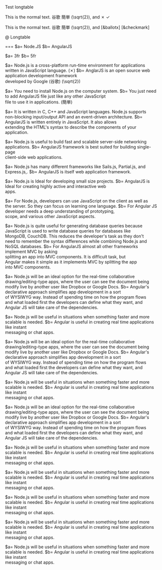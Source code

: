 Test longtable

This is the normal text. 谷歌 簡単 \(\sqrt{2}\), and ✗ ✓

This is the normal text. 谷歌 簡単 \(\sqrt{2}\), and [&ballotx] [&checkmark]

@ Longtable

  ===
  $a= Node.JS 
  $b= AngularJS 

  $a= 3fr
  $b= 5fr

  $a= Node.js is a cross-platform run-time environment for applications\
    written in JavaScript language. (✗)
  $b= AnglarJS is an open source web application development framework\
    developed by Google (谷歌) \(\sqrt{2}\) 

  $a= You need to install Node.js on the computer system.
  $b= You just need to add AngularJS file just like any other JavaScript\
    file to use it in applications. (簡単)

  $a= It is written in C, C++ and JavaScript languages. Node.js supports\
    non-blocking input/output API and an event-driven architecture.
  $b= AngularJS is written entirely in JavaScript. It also allows\
    extending the HTML's syntax to describe the components of your\
    application. 

  $a= Node.js is useful to build fast and scalable server-side networking\
    applications.
  $b= AngularJS framework is best suited for building single-page\
    client-side web applications.

  $a= Node.js has many different frameworks like Sails.js, Partial.js, and\
    Express.js,.
  $b= AngularJS is itself web application framework.

  $a= Node.js is Ideal for developing small size projects.
  $b= AngularJS is Ideal for creating highly active and interactive web\
    apps.

  $a= For Node.js, developers can use JavaScript on the client as well as\
    the server. So they can focus on learning one language.
  $b= For Angular JS developer needs a deep understanding of prototyping,\
    scope, and various other JavaScript aspects.

  $a= Node.js is quite useful for generating database queries because\
    JavaScript is used to write database queries for databases like\
    MongoDB, CouchDB. This reduces the developer's task as they don't\
    need to remember the syntax differences while combining Node.js and\
    NoSQL databases.
  $b= For AngularJS almost all other frameworks implement MVC by asking\
    splitting an app into MVC components. It is difficult task, but\
    Angular makes it simple as it implements MVC by splitting the app\
    into MVC components.

  $a= Node.js will be an ideal option for the real-time collaborative\
    drawing/editing-type apps, where the user can see the document being\
    modify live by another user like Dropbox or Google Docs.
  $b= Angular's declarative approach simplifies app development in a sort\
    of WYSIWYG way. Instead of spending time on how the program flows\
    and what loaded first the developers can define what they want, and\
    Angular JS will take care of the dependencies.

  $a= Node.js will be useful in situations when something faster and more\
    scalable is needed.
  $b= Angular is useful in creating real time applications like instant\
    messaging or chat apps.


  $a= Node.js will be an ideal option for the real-time collaborative\
    drawing/editing-type apps, where the user can see the document being\
    modify live by another user like Dropbox or Google Docs.
  $b= Angular's declarative approach simplifies app development in a sort\
    of WYSIWYG way. Instead of spending time on how the program flows\
    and what loaded first the developers can define what they want, and\
    Angular JS will take care of the dependencies.

  $a= Node.js will be useful in situations when something faster and more\
    scalable is needed.
  $b= Angular is useful in creating real time applications like instant\
    messaging or chat apps.

  $a= Node.js will be an ideal option for the real-time collaborative\
    drawing/editing-type apps, where the user can see the document being\
    modify live by another user like Dropbox or Google Docs.
  $b= Angular's declarative approach simplifies app development in a sort\
    of WYSIWYG way. Instead of spending time on how the program flows\
    and what loaded first the developers can define what they want, and\
    Angular JS will take care of the dependencies.

  $a= Node.js will be useful in situations when something faster and more\
    scalable is needed.
  $b= Angular is useful in creating real time applications like instant\
    messaging or chat apps.

  $a= Node.js will be useful in situations when something faster and more\
    scalable is needed.
  $b= Angular is useful in creating real time applications like instant\
    messaging or chat apps.

  $a= Node.js will be useful in situations when something faster and more\
    scalable is needed.
  $b= Angular is useful in creating real time applications like instant\
    messaging or chat apps.

  $a= Node.js will be useful in situations when something faster and more\
    scalable is needed.
  $b= Angular is useful in creating real time applications like instant\
    messaging or chat apps.

  $a= Node.js will be useful in situations when something faster and more\
    scalable is needed.
  $b= Angular is useful in creating real time applications like instant\
    messaging or chat apps.

